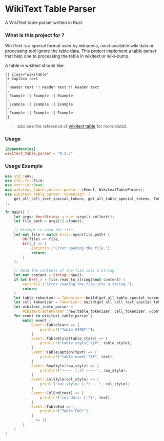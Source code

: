 # WikiText Table Parser

A WikiText table parser written in Rust.

### What is this project for ?
WikiText is a special format used by wikipedia, most available wiki data or processing tool ignore the table data. This project implement a table parser that help one to processing the table in wikitext or wiki-dump.

A table in wikitext should like:
```
{| class="wikitable"
|+ Caption text
|-
! Header text !! Header text !! Header text
|-
| Example || Example || Example
|-
| Example || Example || Example
|-
| Example || Example || Example
|}
```
> also see the reference of [wikitext table](https://en.wikiversity.org/wiki/Help:Wikitext_quick_reference) for more detail.

### Usage
```toml
[dependencies]
wikitext_table_parser = "0.2.3"
```

### Usage Example
```rust
use std::env;
use std::fs::File;
use std::io::Read;
use wikitext_table_parser::parser::{Event, WikitextTableParser};
use wikitext_table_parser::tokenizer::{
    get_all_cell_text_special_tokens, get_all_table_special_tokens, Tokenizer,
};

fn main() {
    let args: Vec<String> = env::args().collect();
    let file_path = args[1].clone();

    // Attempt to open the file
    let mut file = match File::open(file_path) {
        Ok(file) => file,
        Err(_) => {
            eprintln!("Error opening the file.");
            return;
        }
    };

    // Read the contents of the file into a String
    let mut content = String::new();
    if let Err(_) = file.read_to_string(&mut content) {
        eprintln!("Error reading the file into a string.");
        return;
    }
    let table_tokenizer = Tokenizer::build(get_all_table_special_tokens());
    let cell_tokenizer = Tokenizer::build(get_all_cell_text_special_tokens());
    let wikitext_table_parser =
        WikitextTableParser::new(table_tokenizer, cell_tokenizer, &content, true);
    for event in wikitext_table_parser {
        match event {
            Event::TableStart => {
                println!("Table START!");
            }
            Event::TableStyle(table_style) => {
                println!("table style{:?}#", table_style);
            }
            Event::TableCaption(text) => {
                println!("table name{:?}#", text);
            }
            Event::RowStyle(row_style) => {
                println!("----- {:?} -----", row_style);
            }
            Event::ColStyle(col_style) => {
                print!("col style: {:?} -- ", col_style);
            }
            Event::ColEnd(text) => {
                println!("col data: {:?}", text);
            }
            Event::TableEnd => {
                println!("Table END!");
            }
            _ => {}
        }
    }
}

```